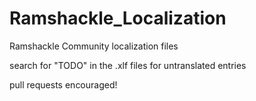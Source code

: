 # Ramshackle_Localization
Ramshackle Community localization files

search for "TODO" in the .xlf files for untranslated entries

pull requests encouraged!
